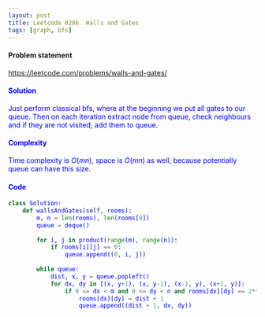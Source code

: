 ```yaml
---
layout: post
title: Leetcode 0286. Walls and Gates
tags: [graph, bfs]
---
```


#### Problem statement

<a href="https://leetcode.com/problems/walls-and-gates/"> <font color = blue>https://leetcode.com/problems/walls-and-gates/

#### Solution
Just perform classical bfs, where at the beginning we put all gates to our queue. Then on each iteration extract node from queue, check neighbours and if they are not visited, add them to queue.

#### Complexity
Time complexity is $O(mn)$, space is $O(mn)$ as well, because potentially queue can have this size.

#### Code
```python
class Solution:
    def wallsAndGates(self, rooms):
        m, n = len(rooms), len(rooms[0])
        queue = deque()
        
        for i, j in product(range(m), range(n)):
            if rooms[i][j] == 0:
                queue.append((0, i, j))
                    
        while queue:
            dist, x, y = queue.popleft()
            for dx, dy in [(x, y+1), (x, y-1), (x-1, y), (x+1, y)]:
                if 0 <= dx < m and 0 <= dy < n and rooms[dx][dy] == 2**31 - 1:
                    rooms[dx][dy] = dist + 1
                    queue.append((dist + 1, dx, dy))
```
